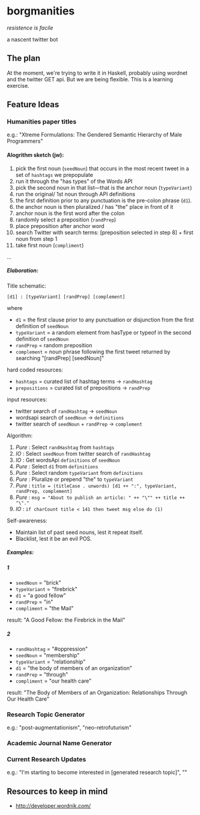 # borgmanities

_resistence is facile_

a nascent twitter bot

## The plan

At the moment, we're trying to write it in Haskell, probably using wordnet and
the twitter GET api. But we are being flexible. This is a learning
exercise.

## Feature Ideas

### Humanities paper titles ###

e.g.: "Xtreme Formulations: The Gendered Semantic Hierarchy of Male Programmers"

#### Alogrithm sketch (jw):

1. pick the first noun (`seedNoun`) that occurs in the most recent tweet in a set of `hashtags` we prepopulate
2. run it through the "has types" of the Words API
3. pick the second noun in that list—that is the anchor noun (`typeVariant`)
4. run the original/ 1st noun through API definitions
5. the first definition prior to any punctuation is the pre-colon phrase (`d1`).
6. the anchor noun is then pluralized / has "the" place in front of it
7. anchor noun is the first word after the colon
8. randomly select a preposition (`randPrep`)
9. place preposition after anchor word
10. search Twitter with search terms: [preposition selected in step 8] + first noun from step 1
11. take first noun (`compliment`)

...

##### Elaboration:

Title schematic:

```
[d1] : [typeVariant] [randPrep] [complement]
```

where

- `d1`          = the first clause prior to any punctuation or disjunction from the first definition of `seedNoun`
- `typeVariant` = a random element from hasType or typeof in the second definition of `seedNoun`
- `randPrep`    = random preposition
- `complement`  = noun phrase following the first tweet returned by
  searching "[randPrep] [seedNoun]"

hard coded resources:

- `hashtags`     = curated list of hashtag terms -> `randHashtag`
- `prepositions` = curated list of prepositions  -> `randPrep`

input resources:

- twitter search of `randHashtag`           -> `seedNoun`
- wordsapi search of `seedNoun`             -> `definitions`
- twitter search of `seedNoun` + `randPrep` -> `complement`

Algorithm:

1. *Pure* : Select `randHashtag` from `hashtags`
1. *IO*   : Select `seedNoun` from twitter search of `randHashtag`
1. *IO*   : Get wordsApi `definitions` of `seedNoun`
1. *Pure* : Select `d1` from `definitions`
1. *Pure* : Select random `typeVariant` from `definitions`
1. *Pure* : Pluralize or prepend "the" to `typeVariant`
1. *Pure* : `title = (titleCase . unwords) [d1 ++ ":", typeVariant, randPrep, complement]`
1. *Pure* : `msg = "About to publish an article: " ++ "\"" ++ title ++ "\"."`
1. *IO*   : `if charCount title < 141 then tweet msg else do (1)`

Self-awareness:

- Maintain list of past seed nouns, lest it repeat itself.
- Blacklist, lest it be an evil POS.

##### Examples:

##### 1

* `seedNoun`    = "brick"
* `typeVariant` = "firebrick"
* `d1`          = "a good fellow"
* `randPrep`    = "in"
* `compliment`  = "the Mail"

result: "A Good Fellow: the Firebrick in the Mail"

##### 2

* `randHashtag` = "#oppression"
* `seedNoun`    = "membership"
* `typeVariant` = "relationship"
* `d1`          = "the body of members of an organization"
* `randPrep`    = "through"
* `compliment`  = "our health care"

result: "The Body of Members of an Organization: Relationships Through
Our Health Care"

### Research Topic Generator ###

e.g.: "post-augmentationism", "neo-retrofuturism"

### Academic Journal Name Generator ###

### Current Research Updates ###

e.g.: "I'm starting to become interested in
[generated research topic]", ""

## Resources to keep in mind

- http://developer.wordnik.com/
